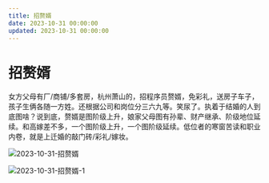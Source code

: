 ```yaml
---
title: 招赘婿
date: 2023-10-31 00:00:00
updated: 2023-10-31 00:00:00
---
```


# 招赘婿

女方父母有厂/商铺/多套房，杭州萧山的，招程序员赘婿，免彩礼，送房子车子，孩子生俩各随一方姓。还根据公司和岗位分三六九等。笑尿了。执着于结婚的人到底图啥？说到底，赘婿是图阶级上升，娘家父母图有孙辈、财产继承、阶级地位延续。和高嫁差不多，一个图阶级上升，一个图阶级延续。低位者的寒窗苦读和职业内卷，就是上迁婚的敲门砖/彩礼/嫁妆。

![2023-10-31-招赘婿](assets/2023-10-31-招赘婿.jpeg)

![2023-10-31-招赘婿-1](assets/2023-10-31-招赘婿-1.jpeg)

